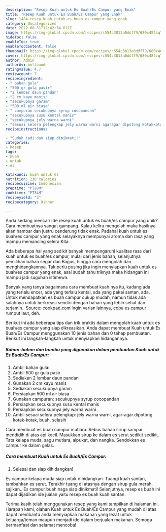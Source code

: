 ```yaml
---
description: "Resep Kuah untuk Es Buah/Es Campur yang Enak"
title: "Resep Kuah untuk Es Buah/Es Campur yang Enak"
slug: 1484-resep-kuah-untuk-es-buah-es-campur-yang-enak
category: Uncategorized
date: 2022-08-31T12:42:34.012Z
image: https://img-global.cpcdn.com/recipes/c554c3813a0ddf79/680x482cq70/kuah-untuk-es-buahes-campur-foto-resep-utama.jpg
hideToc: false
enableToc: true
enableTocContent: false
thumbnail: https://img-global.cpcdn.com/recipes/c554c3813a0ddf79/680x482cq70/kuah-untuk-es-buahes-campur-foto-resep-utama.jpg
cover: https://img-global.cpcdn.com/recipes/c554c3813a0ddf79/680x482cq70/kuah-untuk-es-buahes-campur-foto-resep-utama.jpg
author: Admin
authorAv: notfound
ratingvalue: 4.7
reviewcount: 7
recipeingredient:
- " bahan gula"
- "500 gr gula pasir"
- "2 lembar daun pandan"
- "2 cm kayu manis"
- "secukupnya garam"
- "500 ml air biasa"
- " campuran secukupnya syrup cocopandan"
- "secukupnya susu kental manis"
- "secukupnya jely warna warni"
- "sesuai selera pelengkap jely warna warni agaragar dipotong kotakkotak buah selasih"
recipeinstructions:

- "Sudah jadi dan siap dinikmati!"
categories:
- Resep
tags:
- kuah
- untuk
- es

katakunci: kuah untuk es 
nutrition: 238 calories
recipecuisine: Indonesian
preptime: "PT28M"
cooktime: "PT34M"
recipeyield: "3"
recipecategory: Dinner

---
```





Anda sedang mencari ide resep kuah untuk es buah/es campur yang unik? Cara membuatnya sangat gampang. Kalau keliru mengolah maka hasilnya akan hambar dan justru cenderung tidak enak. Padahal kuah untuk es buah/es campur yang enak selayaknya mempunyai aroma dan rasa yang mampu memancing selera Kita.





Ada beberapa hal yang sedikit banyak mempengaruhi kualitas rasa dari kuah untuk es buah/es campur, mulai dari jenis bahan, selanjutnya pemilihan bahan segar dan Bagus, hingga cara mengolah dan menghidangkannya. Tak perlu pusing jika ingin menyiapkan kuah untuk es buah/es campur yang enak,      asal sudah tahu triknya maka hidangan ini mampu jadi suguhan istimewa.














Banyak yang tanya bagaimana cara membuat kuah nya itu, kadang ada yang terlalu encer, ada yang terlalu kental, ada yang pakai santan, ada. Untuk mendapatkan es buah campur cukup mudah, namun tidak ada salahnya untuk berkreasi sendiri dengan bahan yang lebih sehat dan terjamin.. Source: cookpad.com Ingin varian lainnya, coba es campur rumput laut, deh.






Berikut ini ada beberapa tips dan trik praktis dalam mengolah kuah untuk es buah/es campur yang siap dikreasikan. Anda dapat membuat Kuah untuk Es Buah/Es Campur menggunakan 10 jenis bahan dan 0 tahap pembuatan. Berikut ini langkah-langkah untuk menyiapkan hidangannya.

<!--inarticleads1-->

##### Bahan-bahan dan bumbu yang digunakan dalam pembuatan Kuah untuk Es Buah/Es Campur:

1. Ambil  bahan gula:
1. Ambil 500 gr gula pasir
1. Sediakan 2 lembar daun pandan
1. Gunakan 2 cm kayu manis
1. Sediakan secukupnya garam
1. Persiapkan 500 ml air biasa
1. Gunakan  campuran: secukupnya syrup cocopandan
1. Persiapkan secukupnya susu kental manis
1. Persiapkan secukupnya jely warna warni
1. Ambil sesuai selera pelengkap: jely warna warni, agar-agar dipotong kotak-kotak, buah, selasih


Cara membuat es buah campur mutiara: Rebus bahan sirup sampai mendidih di atas api kecil. Masukkan sirup ke dalam es serut sedikit sedikit. Tata kelapa muda, sagu mutiara, alpukat, dan nangka. Sendokkan es campur ke dalam gelas. 

<!--inarticleads2-->

##### Cara membuat Kuah untuk Es Buah/Es Campur:


1. Selesai dan siap dihidangkan!

Es campur kelapa muda siap untuk dihidangkan. Tuangi kuah santan, tambahkan es serut. Terakhir tuang di atasnya dengan sirup gula merah, sajikan.. Es campur buah naga siap dinikmati! Selanjutnya, resep es buah ini dapat dijadikan ide jualan yaitu resep es buah kuah santan. 

Terima kasih telah menggunakan resep yang kami tampilkan di halaman ini. Harapan kami, olahan Kuah untuk Es Buah/Es Campur yang mudah di atas dapat membantu anda menyiapkan makanan yang lezat untuk keluarga/teman maupun menjadi ide dalam berjualan makanan. Semoga bermanfaat dan selamat mencoba!
